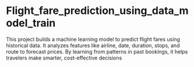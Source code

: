 # Flight_fare_prediction_using_data_model_train
This project builds a machine learning model to predict flight fares using historical data. It analyzes features like airline, date, duration, stops, and route to forecast prices. By learning from patterns in past bookings, it helps travelers make smarter, cost-effective decisions
